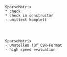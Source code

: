     
    
    
    
    SparseMatrix
    * check
    * check im constructor 
    - unittest komplett 
    
    
    
    
    SparseMatrix
    - Umstellen auf CSR-Format 
    - high speed evaluation
    